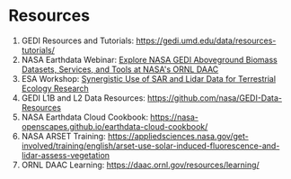 # Resources

1. GEDI Resources and Tutorials: https://gedi.umd.edu/data/resources-tutorials/
1. NASA Earthdata Webinar: [Explore NASA GEDI Aboveground Biomass Datasets, Services, and Tools at NASA's ORNL DAAC](https://daac.ornl.gov/resources/tutorials/2022_earthdata_webinar/)
1. ESA Workshop: [Synergistic Use of SAR and Lidar Data for Terrestrial Ecology Research](https://daac.ornl.gov/resources/workshops/esa-2021-workshop/)
1. GEDI L1B and L2 Data Resources: https://github.com/nasa/GEDI-Data-Resources
1. NASA Earthdata Cloud Cookbook: https://nasa-openscapes.github.io/earthdata-cloud-cookbook/
1. NASA ARSET Training: https://appliedsciences.nasa.gov/get-involved/training/english/arset-use-solar-induced-fluorescence-and-lidar-assess-vegetation
1. ORNL DAAC Learning: https://daac.ornl.gov/resources/learning/